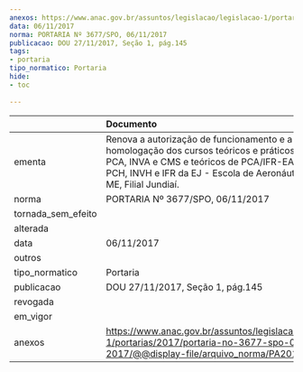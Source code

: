 ```yaml
---
anexos: https://www.anac.gov.br/assuntos/legislacao/legislacao-1/portarias/2017/portaria-no-3677-spo-06-11-2017/@@display-file/arquivo_norma/PA2017-3677.pdf
data: 06/11/2017
norma: PORTARIA Nº 3677/SPO, 06/11/2017
publicacao: DOU 27/11/2017, Seção 1, pág.145
tags:
- portaria
tipo_normatico: Portaria
hide: 
- toc 
 
---
```


|                    | Documento                                                                                                                                                                                                                   |
|:-------------------|:----------------------------------------------------------------------------------------------------------------------------------------------------------------------------------------------------------------------------|
| ementa             | Renova a autorização de funcionamento e a homologação dos cursos teóricos e práticos de PPA, PCA, INVA e CMS e teóricos de PCA/IFR-EAD, PLA, PPH, PCH, INVH e IFR da EJ - Escola de Aeronáutica Ltda. - ME, Filial Jundiaí. |
| norma              | PORTARIA Nº 3677/SPO, 06/11/2017                                                                                                                                                                                            |
| tornada_sem_efeito |                                                                                                                                                                                                                             |
| alterada           |                                                                                                                                                                                                                             |
| data               | 06/11/2017                                                                                                                                                                                                                  |
| outros             |                                                                                                                                                                                                                             |
| tipo_normatico     | Portaria                                                                                                                                                                                                                    |
| publicacao         | DOU 27/11/2017, Seção 1, pág.145                                                                                                                                                                                            |
| revogada           |                                                                                                                                                                                                                             |
| em_vigor           |                                                                                                                                                                                                                             |
| anexos             | https://www.anac.gov.br/assuntos/legislacao/legislacao-1/portarias/2017/portaria-no-3677-spo-06-11-2017/@@display-file/arquivo_norma/PA2017-3677.pdf                                                                        |